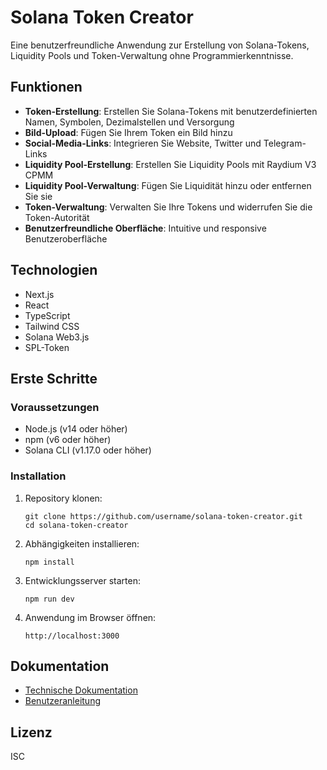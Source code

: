 # Solana Token Creator

Eine benutzerfreundliche Anwendung zur Erstellung von Solana-Tokens, Liquidity Pools und Token-Verwaltung ohne Programmierkenntnisse.

## Funktionen

- **Token-Erstellung**: Erstellen Sie Solana-Tokens mit benutzerdefinierten Namen, Symbolen, Dezimalstellen und Versorgung
- **Bild-Upload**: Fügen Sie Ihrem Token ein Bild hinzu
- **Social-Media-Links**: Integrieren Sie Website, Twitter und Telegram-Links
- **Liquidity Pool-Erstellung**: Erstellen Sie Liquidity Pools mit Raydium V3 CPMM
- **Liquidity Pool-Verwaltung**: Fügen Sie Liquidität hinzu oder entfernen Sie sie
- **Token-Verwaltung**: Verwalten Sie Ihre Tokens und widerrufen Sie die Token-Autorität
- **Benutzerfreundliche Oberfläche**: Intuitive und responsive Benutzeroberfläche

## Technologien

- Next.js
- React
- TypeScript
- Tailwind CSS
- Solana Web3.js
- SPL-Token

## Erste Schritte

### Voraussetzungen

- Node.js (v14 oder höher)
- npm (v6 oder höher)
- Solana CLI (v1.17.0 oder höher)

### Installation

1. Repository klonen:
   ```
   git clone https://github.com/username/solana-token-creator.git
   cd solana-token-creator
   ```

2. Abhängigkeiten installieren:
   ```
   npm install
   ```

3. Entwicklungsserver starten:
   ```
   npm run dev
   ```

4. Anwendung im Browser öffnen:
   ```
   http://localhost:3000
   ```

## Dokumentation

- [Technische Dokumentation](docs/technical_documentation.md)
- [Benutzeranleitung](docs/user_guide.md)

## Lizenz

ISC
